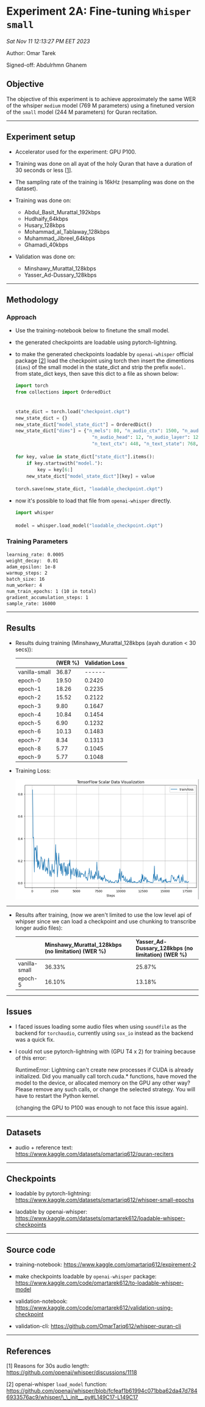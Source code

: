 # Experiment 2A: Fine-tuning `Whisper small`

_Sat Nov 11 12:13:27 PM EET 2023_

Author: Omar Tarek

Signed-off: Abdulrhmn Ghanem

## Objective

The objective of this experiment is to achieve approximately the same WER of the whsiper `medium` model (769 M parameters) using a finetuned version of the `small` model (244 M parameters) for Quran recitation.

---


## Experiment setup

  * Accelerator used for the experiment: GPU P100.

  * Training was done on all ayat of the holy Quran that have a duration of 30 seconds or less [[1](https://github.com/openai/whisper/discussions/1118)].

  * The sampling rate of the training is 16kHz (resampling was done on the dataset).

  * Training was done on:
    - Abdul_Basit_Murattal_192kbps
    - Hudhaify_64kbps
    - Husary_128kbps
    - Mohammad_al_Tablaway_128kbps
    - Muhammad_Jibreel_64kbps
    - Ghamadi_40kbps

  * Validation was done on:
    - Minshawy_Murattal_128kbps
    - Yasser_Ad-Dussary_128kbps

---


## Methodology

### Approach
  * Use the training-notebook below to finetune the small model.
 
  * the generated checkpoints are loadable using pytorch-lightning.

  * to make the generated checkpoints loadable by `openai-whisper` official package [[2](https://github.com/openai/whisper/blob/fcfeaf1b61994c071bba62da47d7846933576ac9/whisper/__init__.py#L149C17-L149C17)] load the checkpoint using torch then insert the dimentions (`dims`) of the small model in the state_dict and strip the prefix `model.` from state_dict keys, then save this dict to a file as shown below:

    ```python
    import torch
    from collections import OrderedDict


    state_dict = torch.load("checkpoint.ckpt")
    new_state_dict = {}
    new_state_dict["model_state_dict"] = OrderedDict() 
    new_state_dict["dims"] = {"n_mels": 80, "n_audio_ctx": 1500, "n_audio_state": 768,
                                "n_audio_head": 12, "n_audio_layer": 12, "n_vocab": 51865,
                                "n_text_ctx": 448, "n_text_state": 768, "n_text_head": 12, "n_text_layer": 12}

    for key, value in state_dict["state_dict"].items():
        if key.startswith("model."):
            key = key[6:]
        new_state_dict["model_state_dict"][key] = value

    torch.save(new_state_dict, "loadable_checkpoint.ckpt") 
    ```
  * now it's possible to load that file from `openai-whisper` directly.

    ```python
    import whisper

    model = whisper.load_model("loadable_checkpoint.ckpt")
    ```


### Training Parameters

    learning_rate: 0.0005
    weight_decay:  0.01
    adam_epsilon: 1e-8
    warmup_steps: 2
    batch_size: 16
    num_worker: 4
    num_train_epochs: 1 (10 in total)
    gradient_accumulation_steps: 1
    sample_rate: 16000

---


## Results

  * Results duing training (Minshawy_Murattal_128kbps (ayah duration < 30 secs)):

    |               |  (WER %)  | Validation Loss |
    |---------------|--------------------------------------------------------------|-----------------|
    | vanilla-small | 36.87                                                       |   ------        |
    | epoch-0       | 19.50                                                       | 0.2420          |
    | epoch-1       | 18.26                                                       | 0.2235          |
    | epoch-2       | 15.52                                                       | 0.2122          |
    | epoch-3       | 9.80                                                        | 0.1647          |
    | epoch-4       | 10.84                                                       | 0.1454          |
    | epoch-5       | 6.90                                                        | 0.1232          |
    | epoch-6       | 10.13                                                       | 0.1483          |
    | epoch-7       | 8.34                                                        | 0.1313          |
    | epoch-8       | 5.77                                                        | 0.1045          |
    | epoch-9       | 5.77                                                        | 0.1048          |

  * Training Loss:

    ![train/loss](./media/02A_loss.png)

  ---


  * Results after training, (now we aren't limited to use the low level api of whipser since we can load a checkpoint and use chunking to transcribe longer audio files):

    |               | Minshawy_Murattal_128kbps (no limitation) (WER %) | Yasser_Ad-Dussary_128kbps (no limitation) (WER %) |
    |---------------|---------------------------------------------------|---------------------------------------------------|
    | vanilla-small | 36.33%                                            | 25.87%                                            |
    | epoch-5       | 16.10%                                            | 13.18%                                            |

---

## Issues

  * I faced issues loading some audio files when using `soundfile` as the backend for `torchaudio`, currently using `sox_io` instead as the backend was a quick fix.

  * I could not use pytorch-lightning with (GPU T4 x 2) for training because of this error:

    RuntimeError: Lightning can't create new processes if CUDA is already initialized. Did you manually call torch.cuda.* functions, have moved the model to the device, or allocated memory on the GPU any other way? Please remove any such calls, or change the selected strategy. You will have to restart the Python kernel.

    (changing the GPU to P100 was enough to not face this issue again).

---


## Datasets

  * audio + reference text: https://www.kaggle.com/datasets/omartariq612/quran-reciters

---


## Checkpoints

  * loadable by pytorch-lightning: https://www.kaggle.com/datasets/omartariq612/whisper-small-epochs

  * laodable by openai-whisper: https://www.kaggle.com/datasets/omartarek612/loadable-whisper-checkpoints

---

## Source code

  * training-notebook: https://www.kaggle.com/omartariq612/expirement-2

  * make checkpoints loadable by `openai-whisper` package: https://www.kaggle.com/code/omartarek612/to-loadable-whisper-model

  * validation-notebook: https://www.kaggle.com/code/omartarek612/validation-using-checkpoint

  * validation-cli: https://github.com/OmarTariq612/whisper-quran-cli

---


## References

[1] Reasons for 30s audio length: https://github.com/openai/whisper/discussions/1118

[2] openai-whisper `load_model` function: https://github.com/openai/whisper/blob/fcfeaf1b61994c071bba62da47d7846933576ac9/whisper/\_\_init__.py#L149C17-L149C17